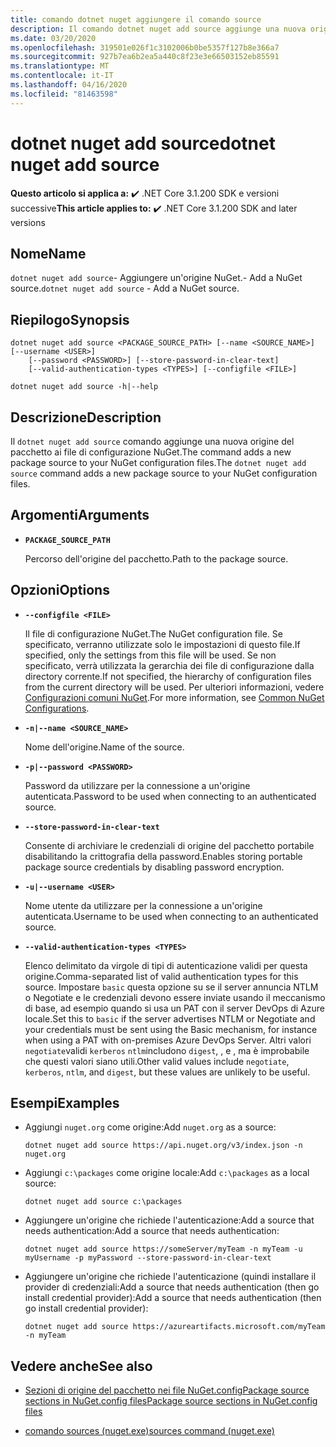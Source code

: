 ```yaml
---
title: comando dotnet nuget aggiungere il comando source
description: Il comando dotnet nuget add source aggiunge una nuova origine del pacchetto ai file di configurazione NuGet.The dotnet nuget add source command adds a new package source to your NuGet configuration files.
ms.date: 03/20/2020
ms.openlocfilehash: 319501e026f1c3102006b0be5357f127b8e366a7
ms.sourcegitcommit: 927b7ea6b2ea5a440c8f23e3e66503152eb85591
ms.translationtype: MT
ms.contentlocale: it-IT
ms.lasthandoff: 04/16/2020
ms.locfileid: "81463598"
---
```

# <a name="dotnet-nuget-add-source"></a><span data-ttu-id="1f728-103">dotnet nuget add source</span><span class="sxs-lookup"><span data-stu-id="1f728-103">dotnet nuget add source</span></span>

<span data-ttu-id="1f728-104">**Questo articolo si applica a:** ✔️ .NET Core 3.1.200 SDK e versioni successive</span><span class="sxs-lookup"><span data-stu-id="1f728-104">**This article applies to:** ✔️ .NET Core 3.1.200 SDK and later versions</span></span>

## <a name="name"></a><span data-ttu-id="1f728-105">Nome</span><span class="sxs-lookup"><span data-stu-id="1f728-105">Name</span></span>

<span data-ttu-id="1f728-106">`dotnet nuget add source`- Aggiungere un'origine NuGet.- Add a NuGet source.</span><span class="sxs-lookup"><span data-stu-id="1f728-106">`dotnet nuget add source` - Add a NuGet source.</span></span>

## <a name="synopsis"></a><span data-ttu-id="1f728-107">Riepilogo</span><span class="sxs-lookup"><span data-stu-id="1f728-107">Synopsis</span></span>

```dotnetcli
dotnet nuget add source <PACKAGE_SOURCE_PATH> [--name <SOURCE_NAME>] [--username <USER>]
    [--password <PASSWORD>] [--store-password-in-clear-text]
    [--valid-authentication-types <TYPES>] [--configfile <FILE>]

dotnet nuget add source -h|--help
```

## <a name="description"></a><span data-ttu-id="1f728-108">Descrizione</span><span class="sxs-lookup"><span data-stu-id="1f728-108">Description</span></span>

<span data-ttu-id="1f728-109">Il `dotnet nuget add source` comando aggiunge una nuova origine del pacchetto ai file di configurazione NuGet.The command adds a new package source to your NuGet configuration files.</span><span class="sxs-lookup"><span data-stu-id="1f728-109">The `dotnet nuget add source` command adds a new package source to your NuGet configuration files.</span></span>

## <a name="arguments"></a><span data-ttu-id="1f728-110">Argomenti</span><span class="sxs-lookup"><span data-stu-id="1f728-110">Arguments</span></span>

- **`PACKAGE_SOURCE_PATH`**

  <span data-ttu-id="1f728-111">Percorso dell'origine del pacchetto.</span><span class="sxs-lookup"><span data-stu-id="1f728-111">Path to the package source.</span></span>

## <a name="options"></a><span data-ttu-id="1f728-112">Opzioni</span><span class="sxs-lookup"><span data-stu-id="1f728-112">Options</span></span>

- **`--configfile <FILE>`**

  <span data-ttu-id="1f728-113">Il file di configurazione NuGet.</span><span class="sxs-lookup"><span data-stu-id="1f728-113">The NuGet configuration file.</span></span> <span data-ttu-id="1f728-114">Se specificato, verranno utilizzate solo le impostazioni di questo file.</span><span class="sxs-lookup"><span data-stu-id="1f728-114">If specified, only the settings from this file will be used.</span></span> <span data-ttu-id="1f728-115">Se non specificato, verrà utilizzata la gerarchia dei file di configurazione dalla directory corrente.</span><span class="sxs-lookup"><span data-stu-id="1f728-115">If not specified, the hierarchy of configuration files from the current directory will be used.</span></span> <span data-ttu-id="1f728-116">Per ulteriori informazioni, vedere [Configurazioni comuni NuGet](https://docs.microsoft.com/nuget/consume-packages/configuring-nuget-behavior).</span><span class="sxs-lookup"><span data-stu-id="1f728-116">For more information, see [Common NuGet Configurations](https://docs.microsoft.com/nuget/consume-packages/configuring-nuget-behavior).</span></span>

- **`-n|--name <SOURCE_NAME>`**

  <span data-ttu-id="1f728-117">Nome dell'origine.</span><span class="sxs-lookup"><span data-stu-id="1f728-117">Name of the source.</span></span>

- **`-p|--password <PASSWORD>`**

  <span data-ttu-id="1f728-118">Password da utilizzare per la connessione a un'origine autenticata.</span><span class="sxs-lookup"><span data-stu-id="1f728-118">Password to be used when connecting to an authenticated source.</span></span>

- **`--store-password-in-clear-text`**

  <span data-ttu-id="1f728-119">Consente di archiviare le credenziali di origine del pacchetto portabile disabilitando la crittografia della password.</span><span class="sxs-lookup"><span data-stu-id="1f728-119">Enables storing portable package source credentials by disabling password encryption.</span></span>

- **`-u|--username <USER>`**

  <span data-ttu-id="1f728-120">Nome utente da utilizzare per la connessione a un'origine autenticata.</span><span class="sxs-lookup"><span data-stu-id="1f728-120">Username to be used when connecting to an authenticated source.</span></span>

- **`--valid-authentication-types <TYPES>`**

  <span data-ttu-id="1f728-121">Elenco delimitato da virgole di tipi di autenticazione validi per questa origine.</span><span class="sxs-lookup"><span data-stu-id="1f728-121">Comma-separated list of valid authentication types for this source.</span></span> <span data-ttu-id="1f728-122">Impostare `basic` questa opzione su se il server annuncia NTLM o Negotiate e le credenziali devono essere inviate usando il meccanismo di base, ad esempio quando si usa un PAT con il server DevOps di Azure locale.</span><span class="sxs-lookup"><span data-stu-id="1f728-122">Set this to `basic` if the server advertises NTLM or Negotiate and your credentials must be sent using the Basic mechanism, for instance when using a PAT with on-premises Azure DevOps Server.</span></span> <span data-ttu-id="1f728-123">Altri valori `negotiate`validi `kerberos` `ntlm`includono `digest`, , e , ma è improbabile che questi valori siano utili.</span><span class="sxs-lookup"><span data-stu-id="1f728-123">Other valid values include `negotiate`, `kerberos`, `ntlm`, and `digest`, but these values are unlikely to be useful.</span></span>

## <a name="examples"></a><span data-ttu-id="1f728-124">Esempi</span><span class="sxs-lookup"><span data-stu-id="1f728-124">Examples</span></span>

- <span data-ttu-id="1f728-125">Aggiungi `nuget.org` come origine:</span><span class="sxs-lookup"><span data-stu-id="1f728-125">Add `nuget.org` as a source:</span></span>

  ```dotnetcli
  dotnet nuget add source https://api.nuget.org/v3/index.json -n nuget.org
  ```

- <span data-ttu-id="1f728-126">Aggiungi `c:\packages` come origine locale:</span><span class="sxs-lookup"><span data-stu-id="1f728-126">Add `c:\packages` as a local source:</span></span>

  ```dotnetcli
  dotnet nuget add source c:\packages
  ```

- <span data-ttu-id="1f728-127">Aggiungere un'origine che richiede l'autenticazione:Add a source that needs authentication:</span><span class="sxs-lookup"><span data-stu-id="1f728-127">Add a source that needs authentication:</span></span>

  ```dotnetcli
  dotnet nuget add source https://someServer/myTeam -n myTeam -u myUsername -p myPassword --store-password-in-clear-text
  ```

- <span data-ttu-id="1f728-128">Aggiungere un'origine che richiede l'autenticazione (quindi installare il provider di credenziali:Add a source that needs authentication (then go install credential provider):</span><span class="sxs-lookup"><span data-stu-id="1f728-128">Add a source that needs authentication (then go install credential provider):</span></span>

  ```dotnetcli
  dotnet nuget add source https://azureartifacts.microsoft.com/myTeam -n myTeam
  ```

## <a name="see-also"></a><span data-ttu-id="1f728-129">Vedere anche</span><span class="sxs-lookup"><span data-stu-id="1f728-129">See also</span></span>

- [<span data-ttu-id="1f728-130">Sezioni di origine del pacchetto nei file NuGet.configPackage source sections in NuGet.config files</span><span class="sxs-lookup"><span data-stu-id="1f728-130">Package source sections in NuGet.config files</span></span>](/nuget/reference/nuget-config-file#package-source-sections)

- [<span data-ttu-id="1f728-131">comando sources (nuget.exe)</span><span class="sxs-lookup"><span data-stu-id="1f728-131">sources command (nuget.exe)</span></span>](/nuget/reference/cli-reference/cli-ref-sources)
